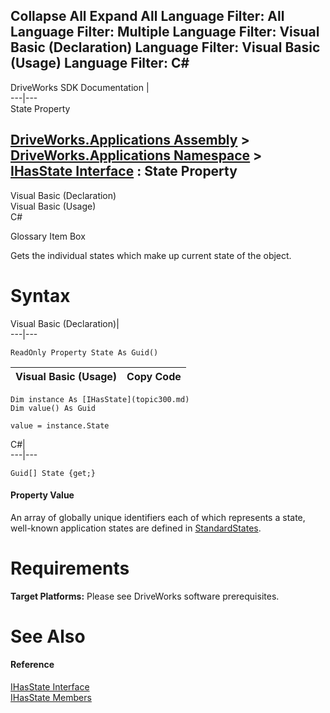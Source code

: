        

 Collapse All Expand All  Language Filter: All  Language Filter: Multiple  Language Filter: Visual Basic (Declaration) Language Filter: Visual Basic (Usage) Language Filter: C#  
---  
DriveWorks SDK Documentation  |   
---|---  
State Property   
  
[DriveWorks.Applications Assembly](topic13.md) > [DriveWorks.Applications Namespace](topic16.md) > [IHasState Interface](topic300.md) : State Property  
---  
  
Visual Basic (Declaration)    
Visual Basic (Usage)    
C# 

Glossary Item Box

Gets the individual states which make up current state of the object. 

# Syntax

Visual Basic (Declaration)|   
---|---  
      
    
    ReadOnly Property State As Guid()  
  
Visual Basic (Usage)| Copy Code  
---|---  
      
    
    Dim instance As [IHasState](topic300.md)
    Dim value() As Guid
     
    value = instance.State  
  
C#|   
---|---  
      
    
    Guid[] State {get;}  
  
#### Property Value

An array of globally unique identifiers each of which represents a state, well-known application states are defined in [StandardStates](topic1067.md).

# Requirements

**Target Platforms:** Please see DriveWorks software prerequisites.

# See Also

#### Reference

[IHasState Interface](topic300.md)   
[IHasState Members](topic301.md)


